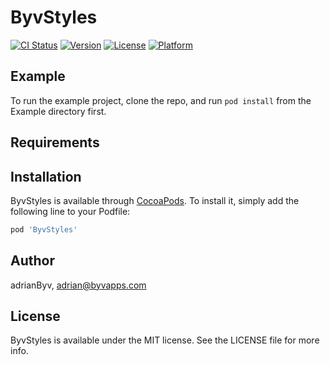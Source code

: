 # ByvStyles

[![CI Status](https://img.shields.io/travis/adrianByv/ByvStyles.svg?style=flat)](https://travis-ci.org/adrianByv/ByvStyles)
[![Version](https://img.shields.io/cocoapods/v/ByvStyles.svg?style=flat)](https://cocoapods.org/pods/ByvStyles)
[![License](https://img.shields.io/cocoapods/l/ByvStyles.svg?style=flat)](https://cocoapods.org/pods/ByvStyles)
[![Platform](https://img.shields.io/cocoapods/p/ByvStyles.svg?style=flat)](https://cocoapods.org/pods/ByvStyles)

## Example

To run the example project, clone the repo, and run `pod install` from the Example directory first.

## Requirements

## Installation

ByvStyles is available through [CocoaPods](https://cocoapods.org). To install
it, simply add the following line to your Podfile:

```ruby
pod 'ByvStyles'
```

## Author

adrianByv, adrian@byvapps.com

## License

ByvStyles is available under the MIT license. See the LICENSE file for more info.
